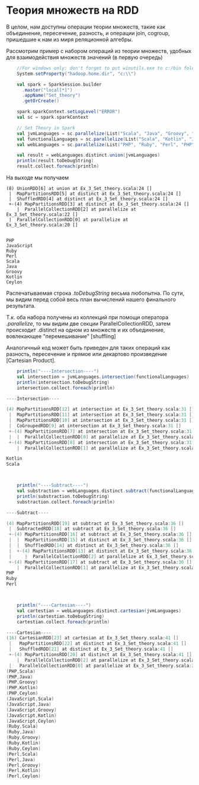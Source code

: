 # Теория множеств на RDD

В целом, нам доступны операции теории множеств, такие как объединение, пересечение, разность, и операции join, cogroup, пришедшие к нам из миря реляционной алгебры.

Рассмотрим пример с набором операций из теории множеств, удобных для взаимодействия множеств значений \(в первую очередь\)

```Scala
    //For windows only: don't forget to put winutils.exe to c:/bin folder
    System.setProperty("hadoop.home.dir", "c:\\")

    val spark = SparkSession.builder
      .master("local[*]")
      .appName("Set_theory")
      .getOrCreate()

    spark.sparkContext.setLogLevel("ERROR")
    val sc = spark.sparkContext

    // Set Theory in Spark
    val jvmLanguages = sc.parallelize(List("Scala", "Java", "Groovy", "Kotlin", "Ceylon"))
    val functionalLanguages = sc.parallelize(List("Scala", "Kotlin", "JavaScript", "Haskell"))
    val webLanguages = sc.parallelize(List("PHP", "Ruby", "Perl", "PHP", "JavaScript"))

    val result = webLanguages.distinct.union(jvmLanguages)
    println(result.toDebugString)
    result.collect.foreach(println)
```

На выходе мы получаем

```
(8) UnionRDD[6] at union at Ex_3_Set_theory.scala:24 []
 |  MapPartitionsRDD[5] at distinct at Ex_3_Set_theory.scala:24 []
 |  ShuffledRDD[4] at distinct at Ex_3_Set_theory.scala:24 []
 +-(4) MapPartitionsRDD[3] at distinct at Ex_3_Set_theory.scala:24 []
    |  ParallelCollectionRDD[2] at parallelize at Ex_3_Set_theory.scala:22 []
 |  ParallelCollectionRDD[0] at parallelize at Ex_3_Set_theory.scala:20 []


PHP
JavaScript
Ruby
Perl
Scala
Java
Groovy
Kotlin
Ceylon
```

Распечатываемая строка _.toDebugString_ весьма любопытна. По сути, мы видим перед собой весь план вычислений нашего финального результата.

Т.к. оба набора получены из коллекций при помощи оператора _.parallelize_, то мы видим две секции ParallelCollectionRDD, затем происходит .distinct на одном из множеств и их объединение, вовлекающее "перемешивание" \[shuffling\]

Аналогичный код может быть приведен для таких операций как разность, пересечение и прямое или декартово произведение \[Cartesian Product\].

```Scala
    println("----Intersection----")
    val intersection = jvmLanguages.intersection(functionalLanguages)
    println(intersection.toDebugString)
    intersection.collect.foreach(println)

----Intersection----

(4) MapPartitionsRDD[12] at intersection at Ex_3_Set_theory.scala:31 []
 |  MapPartitionsRDD[11] at intersection at Ex_3_Set_theory.scala:31 []
 |  MapPartitionsRDD[10] at intersection at Ex_3_Set_theory.scala:31 []
 |  CoGroupedRDD[9] at intersection at Ex_3_Set_theory.scala:31 []
 +-(4) MapPartitionsRDD[7] at intersection at Ex_3_Set_theory.scala:31 []
 |  |  ParallelCollectionRDD[0] at parallelize at Ex_3_Set_theory.scala:20 []
 +-(4) MapPartitionsRDD[8] at intersection at Ex_3_Set_theory.scala:31 []
    |  ParallelCollectionRDD[1] at parallelize at Ex_3_Set_theory.scala:21 []

Kotlin
Scala



    println("----Subtract----")
    val substraction = webLanguages.distinct.subtract(functionalLanguages)
    println(substraction.toDebugString)
    substraction.collect.foreach(println)

----Subtract----

(4) MapPartitionsRDD[19] at subtract at Ex_3_Set_theory.scala:36 []
 |  SubtractedRDD[18] at subtract at Ex_3_Set_theory.scala:36 []
 +-(4) MapPartitionsRDD[16] at subtract at Ex_3_Set_theory.scala:36 []
 |  |  MapPartitionsRDD[15] at distinct at Ex_3_Set_theory.scala:36 []
 |  |  ShuffledRDD[14] at distinct at Ex_3_Set_theory.scala:36 []
 |  +-(4) MapPartitionsRDD[13] at distinct at Ex_3_Set_theory.scala:36 []
 |     |  ParallelCollectionRDD[2] at parallelize at Ex_3_Set_theory.scala:22 []
 +-(4) MapPartitionsRDD[17] at subtract at Ex_3_Set_theory.scala:36 []
    |  ParallelCollectionRDD[1] at parallelize at Ex_3_Set_theory.scala:21 []
PHP
Ruby
Perl



    println("----Cartesian----")
    val cartestian = webLanguages.distinct.cartesian(jvmLanguages)
    println(cartestian.toDebugString)
    cartestian.collect.foreach(println)

----Cartesian----
(16) CartesianRDD[23] at cartesian at Ex_3_Set_theory.scala:41 []
 |   MapPartitionsRDD[22] at distinct at Ex_3_Set_theory.scala:41 []
 |   ShuffledRDD[21] at distinct at Ex_3_Set_theory.scala:41 []
 +-(4) MapPartitionsRDD[20] at distinct at Ex_3_Set_theory.scala:41 []
    |  ParallelCollectionRDD[2] at parallelize at Ex_3_Set_theory.scala:22 []
 |   ParallelCollectionRDD[0] at parallelize at Ex_3_Set_theory.scala:20 []
(PHP,Scala)
(PHP,Java)
(PHP,Groovy)
(PHP,Kotlin)
(PHP,Ceylon)
(JavaScript,Scala)
(JavaScript,Java)
(JavaScript,Groovy)
(JavaScript,Kotlin)
(JavaScript,Ceylon)
(Ruby,Scala)
(Ruby,Java)
(Ruby,Groovy)
(Ruby,Kotlin)
(Ruby,Ceylon)
(Perl,Scala)
(Perl,Java)
(Perl,Groovy)
(Perl,Kotlin)
(Perl,Ceylon)
```



